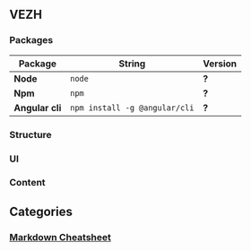 ## VEZH


### Packages

Package | String | Version
--- | --- | ---
**Node**| `node` | **?**
**Npm** | `npm`| **?**
**Angular cli** | `npm install -g @angular/cli` | **?**

### Structure


### UI


### Content

## Categories


### [Markdown Cheatsheet](https://github.com/adam-p/markdown-here/wiki/Markdown-Cheatsheet#wiki-pages-box)
